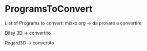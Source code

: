 # ProgramsToConvert
List of Programs to convert:
mixxx.org -> da provare a convertire

Dilay 3D -> convertito

Regard3D -> convertito
